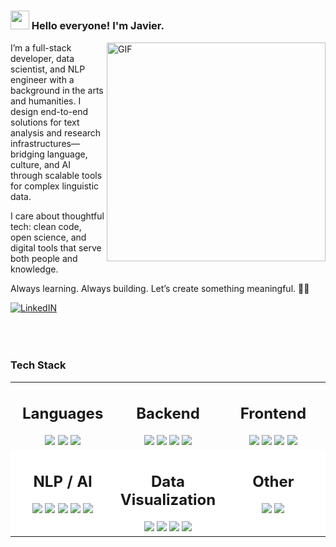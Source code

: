 # <h3 align="left"><img src = "https://raw.githubusercontent.com/MartinHeinz/MartinHeinz/master/wave.gif" width = 30px> Hello everyone! I'm Javier.
<img align="right" width="350" alt="GIF" src="https://media.giphy.com/media/xT9IgzoKnwFNmISR8I/giphy.gif" />

<div align="left">
<p>
I’m a full-stack developer, data scientist, and NLP engineer with a background in the arts and humanities. I design end-to-end solutions for text analysis and research infrastructures—bridging language, culture, and AI through scalable tools for complex linguistic data.
</p>
<p>I care about thoughtful tech: clean code, open science, and digital tools that serve both people and knowledge.</p>
<p>Always learning. Always building. Let’s create something meaningful. 🚀✨</p>
</div>

[![LinkedIN](https://img.shields.io/badge/LinkedIn-0f64c4?style=for-the-badge&logo=linkedin&logoColor=white)](https://www.linkedin.com/in/delarosajav95/)
</br>
</br>
</br>
</br>

### Tech Stack
<table>
  <tr>
    <td width="33%" valign="top" align="center">
      <h2>Languages</h3>
      <img src="https://img.shields.io/badge/Python-3670A0?style=for-the-badge&logo=python&logoColor=white">
      <img src="https://img.shields.io/badge/JavaScript-ffeb3b?style=for-the-badge&logo=javascript&logoColor=black">
      <img src="https://img.shields.io/badge/PHP-777BB4?style=for-the-badge&logo=php&logoColor=white">
    </td>
    <td width="33%" valign="top" align="center">
      <h2>Backend</h3>
      <img src="https://img.shields.io/badge/Node.js-87bf01?style=for-the-badge&logo=node.js&logoColor=white">
      <img src="https://img.shields.io/badge/Express-f5f5f5?style=for-the-badge&logo=express&logoColor=black">
      <img src="https://img.shields.io/badge/SQLite-003B57?style=for-the-badge&logo=sqlite&logoColor=white">
      <img src="https://img.shields.io/badge/MongoDB-4EA94B?style=for-the-badge&logo=mongodb&logoColor=white">
    </td>
    <td width="33%" valign="top" align="center">
      <h2>Frontend</h3>
      <img src="https://img.shields.io/badge/Bootstrap-563D7C?style=for-the-badge&logo=bootstrap&logoColor=white">
      <img src="https://img.shields.io/badge/D3.js-F9A03C?style=for-the-badge&logo=d3.js&logoColor=white">
      <img src="https://img.shields.io/badge/HTML-cf5533?style=for-the-badge&logo=html5&logoColor=white">
      <img src="https://img.shields.io/badge/CSS-254bdd?style=for-the-badge&logo=css3&logoColor=white">
    </td>
  </tr>

  <tr>
    <tr style="background-color:white;">
    <!-- NLP / AI -->
    <td width="33%" valign="top" align="center">
      <h2>NLP / AI</h3>
      <img src="https://img.shields.io/badge/PyTorch-EE4C2C?style=for-the-badge&logo=pytorch&logoColor=white">
      <img src="https://img.shields.io/badge/TensorFlow-FF6F00?style=for-the-badge&logo=tensorflow&logoColor=white">
      <img src="https://img.shields.io/badge/Keras-FF0000?style=for-the-badge&logo=keras&logoColor=white">
      <img src="https://img.shields.io/badge/HuggingFace-FDEE21?style=for-the-badge&logo=huggingface&logoColor=black">
      <img src="https://img.shields.io/badge/Dialogflow-FF9800?style=for-the-badge&logo=dialogflow&logoColor=white">
    </td>
    <td width="33%" valign="top" align="center">
      <h2>Data Visualization</h3>
      <img src="https://img.shields.io/badge/Pandas-2C2D72?style=for-the-badge&logo=pandas&logoColor=white">
      <img src="https://img.shields.io/badge/D3.js-F9A03C?style=for-the-badge&logo=d3.js&logoColor=white">
      <img src="https://img.shields.io/badge/Numpy-777BB4?style=for-the-badge&logo=numpy&logoColor=white">
      <img src="https://img.shields.io/badge/Matplotlib-11557C?style=for-the-badge&logo=python&logoColor=white">
    </td>
    <td width="33%" valign="top" align="center">
      <h2>Other</h3>
      <img src="https://img.shields.io/badge/GitHub-e6e6e6?style=for-the-badge&logo=github&logoColor=black">
      <img src="https://img.shields.io/badge/Git-e94e31?style=for-the-badge&logo=git&logoColor=white">
    </td>
  </tr>
</table>

<!--Add commentMore actions

**delarosajav/delarosajav** is a ✨ _special_ ✨ repository because its `README.md` (this file) appears on your GitHub profile.



Here are some ideas to get you started:



- 🔭 I’m currently working on ...

- 🌱 I’m currently learning ...

- 👯 I’m looking to collaborate on ...

- 🤔 I’m looking for help with ...

- 💬 Ask me about ...

- 📫 How to reach me: ...

- 😄 Pronouns: ...

- ⚡ Fun fact: ...

-->
  
  
  
  
  



